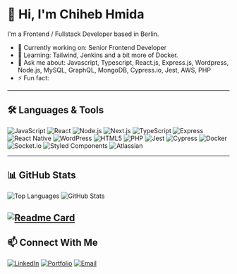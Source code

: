 # 👋 Hi, I'm Chiheb Hmida

I'm a Frontend / Fullstack Developer based in Berlin.

- 🔭 Currently working on: Senior Frontend Developer
- 🌱 Learning: Tailwind, Jenkins and a bit more of Docker.
- 💬 Ask me about: Javascript, Typescript, React.js, Express.js, Wordpress, Node.js, MySQL, GraphQL, MongoDB, Cypress.io, Jest, AWS, PHP
- ⚡ Fun fact: 

---

## 🛠️ Languages & Tools

![JavaScript](https://img.shields.io/badge/-JavaScript-F7DF1E?style=flat-square&logo=javascript&logoColor=black)
![React](https://img.shields.io/badge/-React-61DAFB?style=flat-square&logo=react&logoColor=white)
![Node.js](https://img.shields.io/badge/-Node.js-339933?style=flat-square&logo=node.js&logoColor=white)
![Next.js](https://img.shields.io/badge/-Next.js-000000?style=flat-square&logo=nextdotjs&logoColor=white)
![TypeScript](https://img.shields.io/badge/-TypeScript-3178C6?style=flat-square&logo=typescript&logoColor=white)
![Express](https://img.shields.io/badge/-Express-000000?style=flat-square&logo=express&logoColor=white)
![React Native](https://img.shields.io/badge/-React_Native-61DAFB?style=flat-square&logo=react&logoColor=white)
![WordPress](https://img.shields.io/badge/-WordPress-21759B?style=flat-square&logo=wordpress&logoColor=white)
![HTML5](https://img.shields.io/badge/-HTML5-E34F26?style=flat-square&logo=html5&logoColor=white)
![PHP](https://img.shields.io/badge/-PHP-777BB4?style=flat-square&logo=php&logoColor=white)
![Jest](https://img.shields.io/badge/-Jest-C21325?style=flat-square&logo=jest&logoColor=white)
![Cypress](https://img.shields.io/badge/-Cypress-17202C?style=flat-square&logo=cypress&logoColor=white)
![Docker](https://img.shields.io/badge/-Docker-2496ED?style=flat-square&logo=docker&logoColor=white)
![Socket.io](https://img.shields.io/badge/-Socket.io-010101?style=flat-square&logo=socketdotio&logoColor=white)
![Styled Components](https://img.shields.io/badge/-Styled_Components-DB7093?style=flat-square&logo=styledcomponents&logoColor=white)
![Atlassian](https://img.shields.io/badge/-Atlassian-0052CC?style=flat-square&logo=atlassian&logoColor=white)



<!-- Add more badges for your tools -->

---

## 📊 GitHub Stats

<!-- ![Your GitHub stats](https://github-readme-stats.vercel.app/api?username=shiheb&show_icons=true&theme=default) -->
![Top Languages](https://github-readme-stats.vercel.app/api/top-langs/?username=shiheb&show_icons=true&theme=transparent&count_private=true&layout=compact)
![GitHub Stats](https://github-readme-stats.vercel.app/api?username=shiheb&show_icons=true&theme=transparent&count_private=true)


[![Readme Card](https://github-readme-stats.vercel.app/api/pin/?username=shiheb&repo=iptv-player&theme=transparent)](https://github.com/shiheb/iptv-player)
---

## 📫 Connect With Me

[![LinkedIn](https://img.shields.io/badge/LinkedIn-blue?style=flat-square&logo=linkedin)](https://linkedin.com/in/chiheb-hmida)
[![Portfolio](https://img.shields.io/badge/Portfolio-grey?style=flat-square&logo=google-chrome)](https://chiheb-hmida.vercel.app/)
[![Email](https://img.shields.io/badge/Email-red?style=flat-square&logo=gmail)](mailto:chiheb.hmida@gmail.com)
